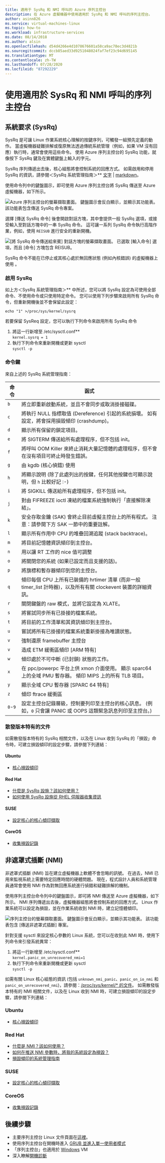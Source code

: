 ```yaml
---
title: 適用于 SysRq 和 NMI 呼叫的 Azure 序列主控台
description: 在 Azure 虛擬機器中使用適用於 SysRq 和 NMI 呼叫的序列主控台。
author: asinn826
ms.service: virtual-machines-linux
ms.topic: how-to
ms.workload: infrastructure-services
ms.date: 08/14/2018
ms.author: alsin
ms.openlocfilehash: d54d4266e4d1078676601a58ca9ac78ec3d4821b
ms.sourcegitcommit: dccb85aed33d9251048024faf7ef23c94d695145
ms.translationtype: MT
ms.contentlocale: zh-TW
ms.lasthandoff: 07/28/2020
ms.locfileid: "87292229"
---
```

# <a name="use-serial-console-for-sysrq-and-nmi-calls"></a>使用適用於 SysRq 和 NMI 呼叫的序列主控台

## <a name="system-request-sysrq"></a>系統要求 (SysRq)
SysRq 是可讓 Linux 作業系統核心理解的按鍵序列，可觸發一組預先定義的動作。 當虛擬機器疑難排解或復原無法透過傳統系統管理（例如，如果 VM 沒有回應）執行時，通常會使用這些命令。 使用 Azure 序列主控台的 SysRq 功能，就像按下 SysRq 鍵及在實體鍵盤上輸入的字元。

SysRq 序列傳遞出去後，核心組態將會控制系統的回應方式。 如需啟用和停用 SysRq 的資訊，請參閱＜SysRq 系統管理指南＞** [文字](https://aka.ms/kernelorgsysreqdoc) | [markdown](https://aka.ms/linuxsysrq)。  

使用命令列中的鍵盤圖示，即可使用 Azure 序列主控台將 SysRq 傳送至 Azure 虛擬機器，如下所示。

![Azure 序列主控台的螢幕擷取畫面。 鍵盤圖示會反白顯示，並顯示其功能表。 該功能表包含傳送 SysRq 命令專案。](../media/virtual-machines-serial-console/virtual-machine-serial-console-command-menu.jpg)

選擇 [傳送 SysRq 命令] 後會開啟對話方塊，其中會提供一般 SysRq 選項，或接受輸入至對話方塊中的一串 SysRq 命令。  這可讓一系列 SysRq 命令執行高階作業，例如，使用 `REISUB` 進行安全的重新開機。

![[將 SysRq 命令傳送給來賓] 對話方塊的螢幕擷取畫面。 已選取 [輸入命令] 選項，而且 [命令] 方塊包含 REISUB。](../media/virtual-machines-serial-console/virtual-machine-serial-console-sysreq_UI.png)

SysRq 命令不能在已停止或其核心處於無回應狀態 (例如內核錯誤) 的虛擬機器上使用 。

### <a name="enable-sysrq"></a>啟用 SysRq 
如上方＜SysRq 系統管理指南＞** 中所述，您可以將 SysRq 設定為可使用全部命令、不使用命令或只使用特定命令。 您可以使用下列步驟來啟用所有 SysRq 命令，但重新開機後並不會保留此設定：
```
echo "1" >/proc/sys/kernel/sysrq
```
若要保留 SysReq 設定，您可以執行下列命令來啟用所有 SysRq 命令
1. 將這一行新增至 /etc/sysctl.conf** <br>
    `kernel.sysrq = 1`
1. 執行下列命令來重新開機或更新 sysctl <br>
    `sysctl -p`

### <a name="command-keys"></a>命令鍵 
來自上述的 SysRq 系統管理指南：

|命令| 函式
| ------| ----------- |
|``b``  |   將立即重新啟動系統，並且不會同步或取消掛接磁碟。
|``c``  |   將執行 NULL 指標取值 (Dereference) 引起的系統損壞。 如有設定，將會採用損毀傾印 (crashdump)。
|``d``  |   顯示所有保留的鎖定項目。
|``e``  |   將 SIGTERM 傳送給所有處理程序，但不包括 init。
|``f``  |   將呼叫 OOM Killer 來終止消耗大量記憶體的處理程序，但不會在沒有項目可終止時發生錯誤。
|``g``  |   由 kgdb (核心偵錯) 使用
|``h``  |   將顯示說明 (除了此處列出的按鍵，任何其他按鍵也可顯示說明，但 ``h`` 比較好記 :-)
|``i``  |    將 SIGKILL 傳送給所有處理程序，但不包括 init。
|``j``  |    對由 FIFREEZE ioctl 凍結的檔案系統強制執行「直接解除凍結」。
|``k``  |    安全存取金鑰 (SAK) 會終止目前虛擬主控台上的所有程式。 注意：請參閱下方 SAK 一節中的重要註解。
|``l``  |    顯示所有作用中 CPU 的堆疊回溯追蹤 (stack backtrace)。
|``m``  |    將目前記憶體資訊傾印到主控台。
|``n``  |    用以讓 RT 工作的 nice 值可調整
|``o``  |    將關閉您的系統 (如果已設定而且支援的話)。
|``p``  |    將旗標和暫存器傾印到您的主控台。
|``q``  |    傾印每個 CPU 上所有已裝備的 hrtimer 清單 (而非一般 timer_list 計時器)，以及所有有關 clockevent 裝置的詳細資訊。
|``r``  |    關閉鍵盤的 raw 模式，並將它設定為 XLATE。
|``s``  |    將嘗試同步所有已掛接的檔案系統。
|``t``  |    將目前的工作清單和其資訊傾印到主控台。
|``u``  |    嘗試將所有已掛接的檔案系統重新掛接為唯讀狀態。
|``v``  |    強制還原 framebuffer 主控台
|``v``  |    造成 ETM 緩衝區傾印 [ARM 特有]
|``w``  |    傾印處於不可中斷 (已封鎖) 狀態的工作。
|``x``  |    在 ppc/powerpc 平台上供 xmon 介面使用。 顯示 sparc64 上的全域 PMU 暫存器。 傾印 MIPS 上的所有 TLB 項目。
|``y``  |    顯示全域 CPU 暫存器 [SPARC 64 特有]
|``z``  |    傾印 ftrace 緩衝區
|``0``-``9`` | 設定主控台記錄層級，控制要列印至主控台的核心訊息。 (例如，``0`` 只會讓 PANIC 或 OOPS 這類緊急訊息列印至主控台。)

### <a name="distribution-specific-documentation"></a>散發版本特有的文件 ###
如需散發版本特有的 SysRq 相關文件，以及在 Linux 收到 SysRq 的「損毀」命令時，可建立損毀傾印的設定步驟，請參閱下列連結：

#### <a name="ubuntu"></a>Ubuntu ####
 - [核心損毀傾印](https://help.ubuntu.com/lts/serverguide/kernel-crash-dump.html)

#### <a name="red-hat"></a>Red Hat ####
- [什麼是 SysRq 設施？該如何使用？](https://access.redhat.com/articles/231663)
- [如何使用 SysRq 設施從 RHEL 伺服器收集資訊](https://access.redhat.com/solutions/2023)

#### <a name="suse"></a>SUSE ####
- [設定核心的核心傾印擷取](https://www.suse.com/support/kb/doc/?id=3374462)

#### <a name="coreos"></a>CoreOS ####
- [收集損毀記錄](https://coreos.com/os/docs/latest/collecting-crash-logs.html)

## <a name="non-maskable-interrupt-nmi"></a>非遮罩式插斷 (NMI) 
非遮罩式插斷 (NMI) 旨在建立虛擬機器上軟體不會忽略的訊號。 在過去，NMI 已用來監視系統上需要特定回應時間的硬體問題。  現在，程式設計人員和系統管理員通常會使用 NMI 作為對無回應系統進行偵錯和疑難排解的機制。

使用序列主控台命令列中的鍵盤圖示，即可將 NMI 傳送至 Azure 虛擬機器，如下所示。 NMI 序列傳遞出去後，虛擬機器組態將會控制系統的回應方式。  Linux 作業系統可以設定為損毀，並在作業系統收到 NMI 時，建立記憶體傾印。

![序列主控台的螢幕擷取畫面。 鍵盤圖示會反白顯示，並顯示其功能表。 該功能表包含 [傳送非遮罩式插斷] 專案。](../media/virtual-machines-serial-console/virtual-machine-serial-console-command-menu.jpg) <br>

針對支援 sysctl 來設定核心參數的 Linux 系統，您可以在收到此 NMI 時，使用下列命令來引發系統異常：
1. 將這一行新增至 /etc/sysctl.conf** <br>
    `kernel.panic_on_unrecovered_nmi=1`
1. 執行下列命令來重新開機或更新 sysctl <br>
    `sysctl -p`

如需有關 Linux 核心組態的資訊 (包括 `unknown_nmi_panic`、`panic_on_io_nmi` 和 `panic_on_unrecovered_nmi`)，請參閱：[/proc/sys/kernel/* 的文件](https://www.kernel.org/doc/Documentation/sysctl/kernel.txt)。 如需散發版本特有的 NMI 相關文件，以及在 Linux 收到 NMI 時，可建立損毀傾印的設定步驟，請參閱下列連結：
 
### <a name="ubuntu"></a>Ubuntu 
 - [核心損毀傾印](https://help.ubuntu.com/lts/serverguide/kernel-crash-dump.html)

### <a name="red-hat"></a>Red Hat 
 - [什麼是 NMI？該如何使用？](https://access.redhat.com/solutions/4127)
 - [如何在推送 NMI 參數時，將我的系統設定為損毀？](https://access.redhat.com/solutions/125103)
 - [損毀傾印的系統管理指南](https://access.redhat.com/documentation/en-us/red_hat_enterprise_linux/7/pdf/kernel_crash_dump_guide/kernel-crash-dump-guide.pdf)

### <a name="suse"></a>SUSE 
- [設定核心的核心傾印擷取](https://www.suse.com/support/kb/doc/?id=3374462)

### <a name="coreos"></a>CoreOS 
- [收集損毀記錄](https://coreos.com/os/docs/latest/collecting-crash-logs.html)

## <a name="next-steps"></a>後續步驟
* 主要序列主控台 Linux 文件頁面在[這裡](../troubleshooting/serial-console-linux.md)。
* 使用序列主控台在開機時進入 [GRUB 並進入單一使用者模式](serial-console-grub-single-user-mode.md)
* 「序列主控台」也適用於 [Windows](../troubleshooting/serial-console-windows.md) VM
* 深入瞭解[開機診斷](../troubleshooting/boot-diagnostics.md)
